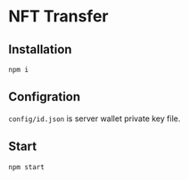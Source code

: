 # NFT Transfer
## Installation
`npm i`
## Configration
`config/id.json` is server wallet private key file. 
## Start
`npm start`
